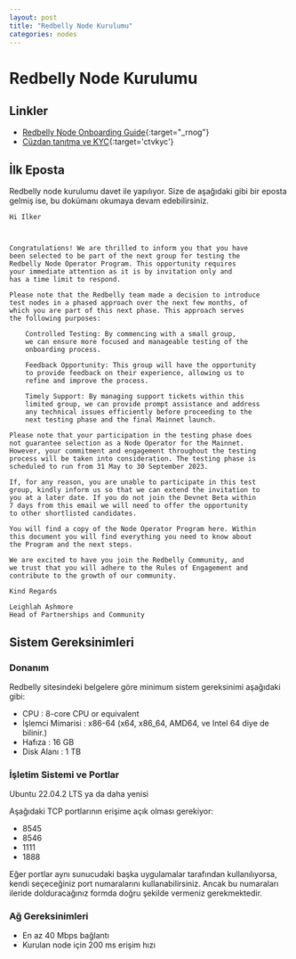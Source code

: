 ```yaml
---
layout: post
title: "Redbelly Node Kurulumu"
categories: nodes
---
```



# Redbelly Node Kurulumu

## Linkler

* [Redbelly Node Onboarding Guide](https://redbelly.atlassian.net/servicedesk/customer/portal/13/article/1960869898){:target="_rnog"}
* [Cüzdan tanıtma ve KYC](https://access.devnet.redbelly.network){:target='ctvkyc'}

## İlk Eposta

Redbelly node kurulumu davet ile yapılıyor. Size de aşağıdaki gibi bir eposta 
gelmiş ise, bu dokümanı okumaya devam edebilirsiniz.



    Hi Ilker​

    

    Congratulations! We are thrilled to inform you that you have 
    been selected to be part of the next group for testing the 
    Redbelly Node Operator Program. This opportunity requires 
    your immediate attention as it is by invitation only and 
    has a time limit to respond.

    Please note that the Redbelly team made a decision to introduce 
    test nodes in a phased approach over the next few months, of 
    which you are part of this next phase. This approach serves 
    the following purposes:

        Controlled Testing: By commencing with a small group, 
        we can ensure more focused and manageable testing of the 
        onboarding process.
        
        Feedback Opportunity: This group will have the opportunity 
        to provide feedback on their experience, allowing us to 
        refine and improve the process.
        
        Timely Support: By managing support tickets within this 
        limited group, we can provide prompt assistance and address 
        any technical issues efficiently before proceeding to the 
        next testing phase and the final Mainnet launch.
        
    Please note that your participation in the testing phase does 
    not guarantee selection as a Node Operator for the Mainnet. 
    However, your commitment and engagement throughout the testing 
    process will be taken into consideration. The testing phase is 
    scheduled to run from 31 May to 30 September 2023.

    If, for any reason, you are unable to participate in this test 
    group, kindly inform us so that we can extend the invitation to 
    you at a later date. If you do not join the Devnet Beta within 
    7 days from this email we will need to offer the opportunity 
    to other shortlisted candidates. 

    You will find a copy of the Node Operator Program here. Within 
    this document you will find everything you need to know about 
    the Program and the next steps.

    We are excited to have you join the Redbelly Community, and 
    we trust that you will adhere to the Rules of Engagement and 
    contribute to the growth of our community. 

    Kind Regards

    Leighlah Ashmore
    Head of Partnerships and Community


## Sistem Gereksinimleri

### Donanım

Redbelly sitesindeki belgelere göre minimum sistem gereksinimi aşağıdaki gibi:

- CPU : 8-core CPU or equivalent
- İşlemci Mimarisi : x86-64 (x64, x86_64, AMD64, ve Intel 64 diye de bilinir.)
- Hafıza : 16 GB 
- Disk Alanı : 1 TB

### İşletim Sistemi ve Portlar

Ubuntu 22.04.2 LTS ya da daha yenisi 

Aşağıdaki TCP portlarının erişime açık olması gerekiyor: 

- 8545
- 8546
- 1111
- 1888

Eğer portlar aynı sunucudaki başka uygulamalar tarafından kullanılıyorsa, kendi seçeceğiniz port numaralarını kullanabilirsiniz. Ancak bu numaraları ileride dolduracağınız formda doğru şekilde vermeniz gerekmektedir. 

### Ağ Gereksinimleri 

* En az 40 Mbps bağlantı
* Kurulan node için 200 ms erişim hızı

